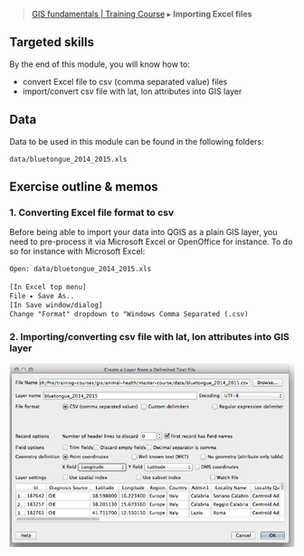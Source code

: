 > [GIS fundamentals | Training Course](agenda.md) ▸ **Importing Excel files**

## Targeted skills
By the end of this module, you will know how to:
* convert Excel file to csv (comma separated value) files
* import/convert csv file with lat, lon attributes into GIS layer

## Data
Data to be used in this module can be found in the following folders:
```
data/bluetongue_2014_2015.xls
```
## Exercise outline & memos

### 1. Converting Excel file format to csv 

Before being able to import your data into QGIS as a plain GIS layer, you need to pre-process it via Microsoft Excel or OpenOffice for instance.
To do so for instance with Microsoft Excel:
```
Open: data/bluetongue_2014_2015.xls

[In Excel top menu] 
File ▸ Save As..
[In Save window/dialog]
Change "Format" dropdown to "Windows Comma Separated (.csv)
```

### 2. Importing/converting csv file with lat, lon attributes into GIS layer

![Importing csv](img/import-csv.png)


